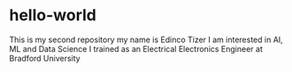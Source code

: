 # hello-world
This is my second repository
my name is Edinco Tizer
I am interested in AI, ML and Data Science
I trained as an Electrical Electronics Engineer at Bradford University
